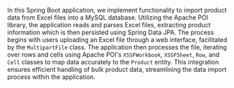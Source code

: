 In this Spring Boot application, we implement functionality to import product data from Excel files into a MySQL database. Utilizing the Apache POI library, the application reads and parses Excel files, extracting product information which is then persisted using Spring Data JPA. The process begins with users uploading an Excel file through a web interface, facilitated by the `MultipartFile` class. The application then processes the file, iterating over rows and cells using Apache POI's `XSSFWorkbook`, `XSSFSheet`, `Row`, and `Cell` classes to map data accurately to the `Product` entity. This integration ensures efficient handling of bulk product data, streamlining the data import process within the application.
